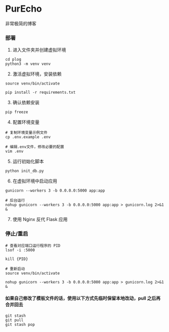 # PurEcho

非常极简的博客

### 部署

1. 进入文件夹并创建虚拟环境
```
cd plog
python3 -m venv venv 
```

2. 激活虚拟环境，安装依赖

```
source venv/bin/activate

pip install -r requirements.txt
```

3. 确认依赖安装
```
pip freeze
```

4. 配置环境变量
```
# 复制环境变量示例文件
cp .env.example .env

# 编辑.env文件，修改必要的配置
vim .env
```

5. 运行初始化脚本
```
python init_db.py
```

6. 在虚拟环境中启动应用
```
gunicorn --workers 3 -b 0.0.0.0:5000 app:app

# 后台运行
nohup gunicorn --workers 3 -b 0.0.0.0:5000 app:app > gunicorn.log 2>&1 &
```

7. 使用 Nginx 反代 Flask 应用

### 停止/重启

```
# 查看对应端口运行程序的 PID
lsof -i :5000

kill {PID}

# 重新启动
source venv/bin/activate

nohup gunicorn --workers 3 -b 0.0.0.0:5000 app:app > gunicorn.log 2>&1 &

```

#### 如果自己修改了模板文件的话，使用以下方式先临时保留本地改动，pull 之后再合并回去
```
git stash
git pull
git stash pop
```